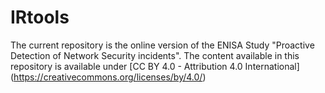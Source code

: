 # IRtools

The current repository is the online version of the ENISA Study "Proactive Detection of Network Security incidents".
The content available in this repository is available under [CC BY 4.0 - Attribution 4.0 International]  (https://creativecommons.org/licenses/by/4.0/)
